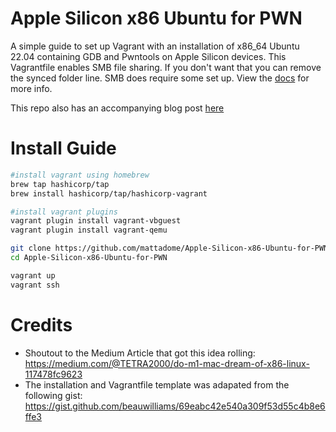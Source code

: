 # Apple Silicon x86 Ubuntu for PWN
A simple guide to set up Vagrant with an installation of x86_64 Ubuntu 22.04 containing GDB and Pwntools on Apple Silicon devices. This Vagrantfile enables SMB file sharing. If you don't want that you can remove the synced folder line. SMB does require some set up. View the [docs](https://developer.hashicorp.com/vagrant/docs/synced-folders/smb) for more info.

This repo also has an accompanying blog post [here](https://mattadome.github.io/Cyber-Things/Installing-x86-Ubuntu-for-Pwn-CTFs-on-Apple-Silicon)


# Install Guide

```bash
#install vagrant using homebrew
brew tap hashicorp/tap
brew install hashicorp/tap/hashicorp-vagrant

#install vagrant plugins
vagrant plugin install vagrant-vbguest
vagrant plugin install vagrant-qemu

git clone https://github.com/mattadome/Apple-Silicon-x86-Ubuntu-for-PWN.git
cd Apple-Silicon-x86-Ubuntu-for-PWN

vagrant up
vagrant ssh
```


# Credits
- Shoutout to the Medium Article that got this idea rolling: https://medium.com/@TETRA2000/do-m1-mac-dream-of-x86-linux-117478fc9623
- The installation and Vagrantfile template was adapated from the following gist: https://gist.github.com/beauwilliams/69eabc42e540a309f53d55c4b8e6ffe3
